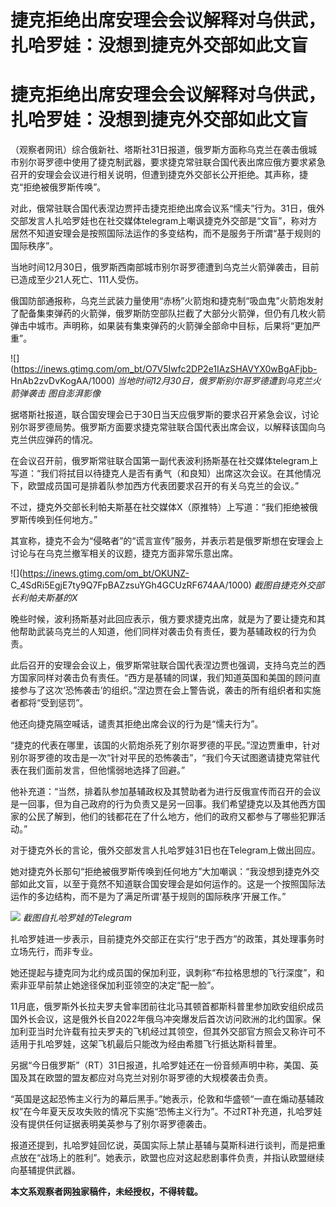 # 捷克拒绝出席安理会会议解释对乌供武，扎哈罗娃：没想到捷克外交部如此文盲

# 捷克拒绝出席安理会会议解释对乌供武，扎哈罗娃：没想到捷克外交部如此文盲

（观察者网讯）综合俄新社、塔斯社31日报道，俄罗斯方面称乌克兰在袭击俄城市别尔哥罗德中使用了捷克制武器，要求捷克常驻联合国代表出席应俄方要求紧急召开的安理会会议进行相关说明，但遭到捷克外交部长公开拒绝。其声称，捷克“拒绝被俄罗斯传唤”。

对此，俄常驻联合国代表涅边贾抨击捷克拒绝出席会议系“懦夫”行为。31日，俄外交部发言人扎哈罗娃也在社交媒体telegram上嘲讽捷克外交部是“文盲”，称对方居然不知道安理会是按照国际法运作的多变结构，而不是服务于所谓“基于规则的国际秩序”。

当地时间12月30日，俄罗斯西南部城市别尔哥罗德遭到乌克兰火箭弹袭击，目前已造成至少21人死亡、111人受伤。

俄国防部通报称，乌克兰武装力量使用“赤杨”火箭炮和捷克制“吸血鬼”火箭炮发射了配备集束弹药的火箭弹，俄罗斯防空部队拦截了大部分火箭弹，但仍有几枚火箭弹击中城市。声明称，如果装有集束弹药的火箭弹全部命中目标，后果将“更加严重”。

![](https://inews.gtimg.com/om_bt/O7V5Iwfc2DP2e1IAzSHAVYX0wBgAFjbb-
HnAb2zvDvKogAA/1000) _当地时间12月30日，俄罗斯别尔哥罗德遭到乌克兰火箭弹袭击 图自澎湃影像_

据塔斯社报道，联合国安理会已于30日当天应俄罗斯的要求召开紧急会议，讨论别尔哥罗德局势。俄罗斯方面要求捷克常驻联合国代表出席会议，以解释该国向乌克兰供应弹药的情况。

在会议召开前，俄罗斯常驻联合国第一副代表波利扬斯基在社交媒体telegram上写道：“我们将拭目以待捷克人是否有勇气（和良知）出席这次会议。在其他情况下，欧盟成员国可是排着队参加西方代表团要求召开的有关乌克兰的会议。”

不过，捷克外交部长利帕夫斯基在社交媒体X（原推特）上写道：“我们拒绝被俄罗斯传唤到任何地方。”

其宣称，捷克不会为“侵略者”的“谎言宣传”服务，并表示若是俄罗斯想在安理会上讨论与在乌克兰撤军相关的议题，捷克方面非常乐意出席。

![](https://inews.gtimg.com/om_bt/OKUNZ-
C_4SdRi5EgjE7ty9Q7FpBAZzsuYGh4GCUzRF674AA/1000) _截图自捷克外交部长利帕夫斯基的X_

晚些时候，波利扬斯基对此回应表示，俄方要求捷克出席，就是为了要让捷克和其他帮助武装乌克兰的人知道，他们同样对袭击负有责任，要为基辅政权的行为负责。

此后召开的安理会会议上，俄罗斯常驻联合国代表涅边贾也强调，支持乌克兰的西方国家同样对袭击负有责任。“西方是基辅的同谋，我们知道英国和美国的顾问直接参与了这次‘恐怖袭击’的组织。”涅边贾在会上警告说，袭击的所有组织者和实施者都将“受到惩罚”。

他还向捷克隔空喊话，谴责其拒绝出席会议的行为是“懦夫行为”。

“捷克的代表在哪里，该国的火箭炮杀死了别尔哥罗德的平民。”涅边贾重申，针对别尔哥罗德的攻击是一次“针对平民的恐怖袭击”，“我们今天试图邀请捷克常驻代表在我们面前发言，但他懦弱地选择了回避。”

他补充道：“当然，排着队参加基辅政权及其赞助者为进行反俄宣传而召开的会议是一回事，但为自己政府的行为负责又是另一回事。我们希望捷克以及其他西方国家的公民了解到，他们的钱都花在了什么地方，他们的政府又都参与了哪些犯罪活动。”

对于捷克外长的言论，俄外交部发言人扎哈罗娃31日也在Telegram上做出回应。

她对捷克外长那句“拒绝被俄罗斯传唤到任何地方”大加嘲讽：“我没想到捷克外交部如此文盲，以至于竟然不知道联合国安理会是如何运作的。这是一个按照国际法运作的多边结构，而不是为了满足所谓‘基于规则的国际秩序’开展工作。”

![](https://inews.gtimg.com/om_bt/Oi3M9F-iejWxJbNkaKNkPZeG95YOLX03bX25M9-55usUQAA/1000)
_截图自扎哈罗娃的Telegram_

扎哈罗娃进一步表示，目前捷克外交部正在实行“忠于西方”的政策，其处理事务时立场先行，而非专业。

她还提起与捷克同为北约成员国的保加利亚，讽刺称“布拉格思想的飞行深度”，和索非亚早前禁止她途径保加利亚领空的决定“配一脸”。

11月底，俄罗斯外长拉夫罗夫曾率团前往北马其顿首都斯科普里参加欧安组织成员国外长会议，这是俄外长自2022年俄乌冲突爆发后首次访问欧洲的北约国家。保加利亚当时允许载有拉夫罗夫的飞机经过其领空，但其外交部官方照会又称许可不适用于扎哈罗娃，这架飞机最后只能改为经由希腊飞行抵达斯科普里。

另据“今日俄罗斯”（RT）31日报道，扎哈罗娃还在一份音频声明中称，美国、英国及其在欧盟的盟友都应对乌克兰对别尔哥罗德的大规模袭击负责。

“英国是这起恐怖主义行为的幕后黑手。”她表示，伦敦和华盛顿“一直在煽动基辅政权”在今年夏天反攻失败的情况下实施“恐怖主义行为”。不过RT补充道，扎哈罗娃没有提供任何证据表明美英参与了别尔哥罗德袭击。

报道还提到，扎哈罗娃回忆说，英国实际上禁止基辅与莫斯科进行谈判，而是把重点放在“战场上的胜利”。她表示，欧盟也应对这起悲剧事件负责，并指认欧盟继续向基辅提供武器。

**本文系观察者网独家稿件，未经授权，不得转载。**


